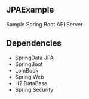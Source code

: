 ## JPAExample
Sample Spring Boot API Server

## Dependencies
+ SpringData JPA
+ SpringBoot
+ LomBook
+ Spring Web
+ H2 DataBase
+ Spring Security
